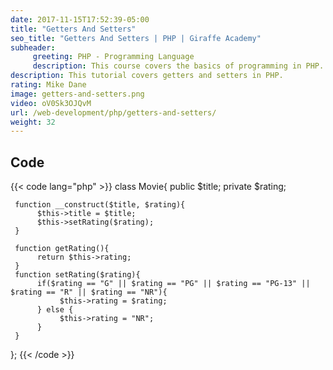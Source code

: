 ```yaml
---
date: 2017-11-15T17:52:39-05:00
title: "Getters And Setters"
seo_title: "Getters And Setters | PHP | Giraffe Academy"
subheader:
     greeting: PHP - Programming Language
     description: This course covers the basics of programming in PHP. Work your way through the videos and we'll teach you everything you need to know to start your programming journey!
description: This tutorial covers getters and setters in PHP.
rating: Mike Dane
image: getters-and-setters.png
video: oV0Sk3OJQvM
url: /web-development/php/getters-and-setters/
weight: 32
---
```


## Code

{{< code lang="php" >}}
class Movie{
     public $title;
     private $rating;

     function __construct($title, $rating){
          $this->title = $title;
          $this->setRating($rating);
     }

     function getRating(){
          return $this->rating;
     }
     function setRating($rating){
          if($rating == "G" || $rating == "PG" || $rating == "PG-13" || $rating == "R" || $rating == "NR"){
               $this->rating = $rating;
          } else {
               $this->rating = "NR";
          }
     }
};
{{< /code >}}